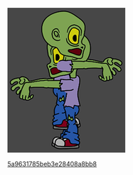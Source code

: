 ![](Images/5a9681ab5beb3e28408a8cbc.png)

[5a9631785beb3e28408a8bb8](Examples/5a9631785beb3e28408a8bb8.cs)

